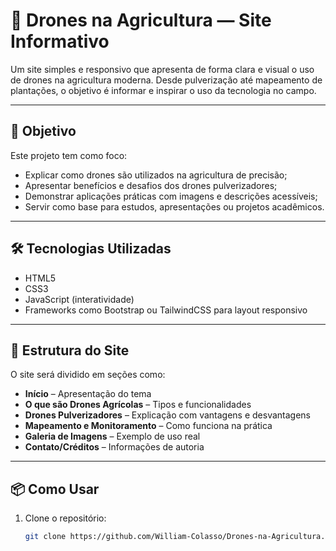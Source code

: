 # 🌾 Drones na Agricultura — Site Informativo

Um site simples e responsivo que apresenta de forma clara e visual o uso de drones na agricultura moderna. Desde pulverização até mapeamento de plantações, o objetivo é informar e inspirar o uso da tecnologia no campo.

---

## 🚀 Objetivo

Este projeto tem como foco:

- Explicar como drones são utilizados na agricultura de precisão;
- Apresentar benefícios e desafios dos drones pulverizadores;
- Demonstrar aplicações práticas com imagens e descrições acessíveis;
- Servir como base para estudos, apresentações ou projetos acadêmicos.

---

## 🛠️ Tecnologias Utilizadas

- HTML5
- CSS3
- JavaScript (interatividade)
- Frameworks como Bootstrap ou TailwindCSS para layout responsivo

---

## 🧩 Estrutura do Site

O site será dividido em seções como:

- **Início** – Apresentação do tema
- **O que são Drones Agrícolas** – Tipos e funcionalidades
- **Drones Pulverizadores** – Explicação com vantagens e desvantagens
- **Mapeamento e Monitoramento** – Como funciona na prática
- **Galeria de Imagens** – Exemplo de uso real
- **Contato/Créditos** – Informações de autoria

---

## 📦 Como Usar

1. Clone o repositório:
   ```bash
   git clone https://github.com/William-Colasso/Drones-na-Agricultura.git
